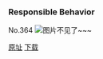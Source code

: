 ### Responsible Behavior
No.364
![图片不见了~~~](https://imgs.xkcd.com/comics/responsible_behavior.png)

[原址](https://xkcd.com//364) [下载](https://imgs.xkcd.com/comics/responsible_behavior.png)

